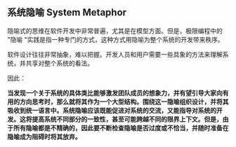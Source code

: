 ## 系统隐喻 System Metaphor

隐喻式的思维在软件开发中非常普遍，尤其是在模型方面。但是，极限编程中的 "隐喻 "实践是指一种专门的方式，这种方式用隐喻为整个系统的开发带来秩序。

软件设计往往非常抽象，难以把握。开发人员和用户需要一些具象的方法来理解系统，并共享对整个系统的看法。

因此：

**当发现一个关于系统的具体类比能够激发团队成员的想象力，并有望引导大家向有用的方向思考时，那么就将其作为一个大型结构。围绕这一隐喻组织设计，并将其吸收到统一语言中。系统隐喻应该既能促进对系统的交流，又能指导对系统的开发。这将提高系统不同部分的一致性，甚至可能跨越不同的限界上下文。但是，由于所有隐喻都是不精确的，因此要不断检查隐喻是否过度或不恰当，并随时准备在隐喻成为阻碍时将其放弃。**